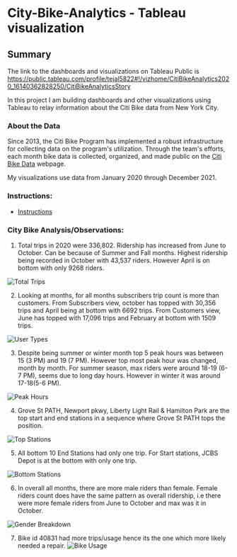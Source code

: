 # City-Bike-Analytics - Tableau visualization

## Summary

The link to the dashboards and visualizations on Tableau Public is <https://public.tableau.com/profile/tejal5822#!/vizhome/CitiBikeAnalytics2020_16140362828250/CitiBikeAnalyticsStory>

In this project I am building dashboards and other visualizations using Tableau to relay information about the Citi Bike data from New York City.


### About the Data

Since 2013, the Citi Bike Program has implemented a robust infrastructure for collecting data on the program's utilization. Through the team's efforts, each month bike data is collected, organized, and made public on the [Citi Bike Data](https://www.citibikenyc.com/system-data) webpage.

My visualizations use data from January 2020 through December 2021.

### Instructions:
* [Instructions](Instructions/Instructions.md)

### City Bike Analysis/Observations:
1) Total trips in 2020 were 336,802. Ridership has increased from June to October. Can be because of Summer and Fall months.  Highest ridership being recorded in October with 43,537 riders.  However April is on bottom with only 9268 riders.

![Total Trips](Final-Images/Total-Trips.PNG)

2) Looking at months, for all months subscribers trip count is more than customers. 
From Subscribers  view, october has topped with 30,356 trips and April being at bottom with 6692 trips.
From  Customers view,  June has topped with 17,096 trips and February at bottom with 1509 trips.

![User Types](Final-Images/user_types.PNG)

3) Despite being summer or winter month top 5 peak hours was between 15 (3 PM) and 19 (7 PM). However top most peak hour was changed, month by month.
For summer season, max riders were around 18-19 (6-7 PM), seems due to long day hours. However in winter it was around 17-18(5-6 PM).

![Peak Hours](Final-Images/peak-hours.PNG)

4) Grove St PATH, Newport pkwy, Liberty Light Rail & Hamilton Park are the top start and end stations  in a sequence where Grove St PATH tops the position.

![Top Stations](Final-Images/top-stations.PNG)

5) All bottom 10 End Stations had only one trip. For Start stations, JCBS Depot is at the bottom with only one trip.

![Bottom Stations](Final-Images/bottom-stations.PNG)

6) In overall all months, there are more male riders than female.
Female riders count does have the same pattern as overall ridership, i.e there were more female riders from June to October and max was it in October.

![Gender Breakdown](Final-Images/Gender-breakdown.PNG)

7) Bike id 40831 had more trips/usage hence its the one which more likely needed a repair.
![Bike Usage](Final-Images/Bike-usage-repair.PNG)



